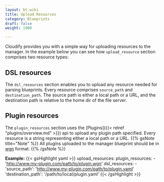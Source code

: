 ```yaml
---
layout: bt_wiki
title: Upload Resources
category: Blueprints
draft: false
weight: 1900

---
```


Cloudify provides you with a simple way for uploading resources to the manager. In the example below you can see how `upload_resource` section comprises two resource types: 
 
## DSL resources
The `dsl_resources` section enables you to upload any resource needed for parsing blueprints. Every resource comprises `source_path` and `destination_path`. The source path 
is either a local path or a URL, and the destination path is relative to the home dir of the file server.
## Plugin resources
The `plugin_resources` section uses the [Plugins]({{< relref "plugins/overview.md" >}}) api to upload any plugin path specified. Every resource is a string representing
either a local path or a URL. 
{{% gsNote title="Note" %}}
All plugins uploaded to the manager blueprint should be in [wgn](https://github.com/cloudify-cosmo/wagon) format. 
{{% /gsNote %}}

**Example:**
{{< gsHighlight  yaml  >}}
upload_resources:
    plugin_resources: 
     - 'http://www.my-plugin.com/path/to/plugin.wgn'
    dsl_resources: 
     - 'source_path': 'http://www.my-plugin.com/path/to/plugin.yaml'
       'destination_path': '/path/to/local/plugin.yaml'
{{< /gsHighlight >}}
